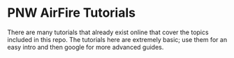 # PNW AirFire Tutorials

There are many tutorials that already exist online that cover the topics
included in this repo. The tutorials here are extremely basic; use them
for an easy intro and then google for more advanced guides.